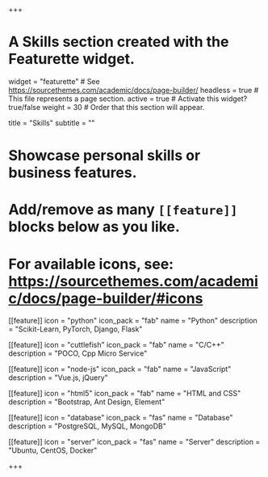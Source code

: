 +++
# A Skills section created with the Featurette widget.
widget = "featurette"  # See https://sourcethemes.com/academic/docs/page-builder/
headless = true  # This file represents a page section.
active = true  # Activate this widget? true/false
weight = 30  # Order that this section will appear.

title = "Skills"
subtitle = ""

# Showcase personal skills or business features.
#
# Add/remove as many `[[feature]]` blocks below as you like.
#
# For available icons, see: https://sourcethemes.com/academic/docs/page-builder/#icons

[[feature]]
  icon = "python"
  icon_pack = "fab"
  name = "Python"
  description = "Scikit-Learn, PyTorch, Django, Flask"

[[feature]]
  icon = "cuttlefish"
  icon_pack = "fab"
  name = "C/C++"
  description = "POCO, Cpp Micro Service"

[[feature]]
  icon = "node-js"
  icon_pack = "fab"
  name = "JavaScript"
  description = "Vue.js, jQuery"

[[feature]]
  icon = "html5"
  icon_pack = "fab"
  name = "HTML and CSS"
  description = "Bootstrap, Ant Design, Element"

[[feature]]
  icon = "database"
  icon_pack = "fas"
  name = "Database"
  description = "PostgreSQL, MySQL, MongoDB"

[[feature]]
  icon = "server"
  icon_pack = "fas"
  name = "Server"
  description = "Ubuntu, CentOS, Docker"

+++
